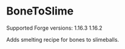 # BoneToSlime

Supported Forge versions:
1.16.3
1.16.2

Adds smelting recipe for bones to slimeballs.
